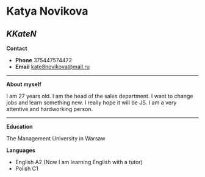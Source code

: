 # **Katya Novikova**
_KKateN_
--------------------
 **Contact** 
* **Phone** 375447574472
* **Email** kate8novikova@mail.ru
----------------------------------

**About myself**

I am 27 years old. I am the head of the sales department. I want to change jobs and learn something new. I really hope it will be JS. I am a very attentive and hardworking person.

------------------------------------------------------

**Education**

The Management University in Warsaw

**Languages**

* English A2 (Now I am learning English with a tutor)
* Polish C1 
